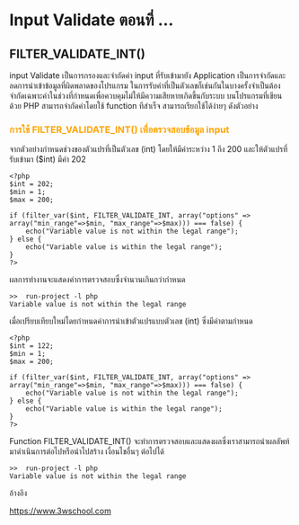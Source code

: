 # Input Validate ตอนที่ ...
##  FILTER_VALIDATE_INT()


input Validate  เป็นการกรองและจำกัดค่า input ที่รับเข้ามายัง Application เป็นการจำกัดและลดการนำเข้าข้อมูลที่ผิดพลาดของโปรแกรม ในการรับค่าที่เป็นตัวเลขก็เช่นกันในบางครั้งจำเป็นต้องจำกัดเฉพาะค่าในช่วงที่กำหนดเพื่อควบคุมไม่ให้มีความเสียหายเกิดขึ้นกับระบบ 
บนโปรแกรมที่เขียนด้วย PHP สามารถจำกัดค่าโดยใช้ function ทีสำเร็จ สามารถเรียกใช้ได้ง่ายๆ ดังตัวอย่าง

### <span style="color: orange">  การใช้ FILTER_VALIDATE_INT() เพื่อตรวจสอบข้อมูล input   </span>

จากตัวอย่างกำหนดช่วงของตัวแปรที่เป็นตัวเลข (int) โดยให้มีค่าระหว่าง 1 ถึง 200 และให้ตัวแปรที่รับเข้ามา ($int) มีค่า 202
```
<?php
$int = 202;
$min = 1;
$max = 200;

if (filter_var($int, FILTER_VALIDATE_INT, array("options" => array("min_range"=>$min, "max_range"=>$max))) === false) {
    echo("Variable value is not within the legal range");
} else {
    echo("Variable value is within the legal range");
}
?>
```

ผลการทำงานจะแสดงค่าการตรวจสอบซึ่งจำนวนเกินกว่ากำหนด
```
>>  run-project -l php
Variable value is not within the legal range

```

เมื่อเปรียบเทียบใหม่โดยกำหนดค่าการนำเข้าตัวแปรแบบตัวเลข (int) ซึ่งมีค่าตามกำหนด
```
<?php
$int = 122;
$min = 1;
$max = 200;

if (filter_var($int, FILTER_VALIDATE_INT, array("options" => array("min_range"=>$min, "max_range"=>$max))) === false) {
    echo("Variable value is not within the legal range");
} else {
    echo("Variable value is within the legal range");
}
?>
```

Function FILTER_VALIDATE_INT() จะทำการตรวจสอบและแสดงผลซึ่งเราสามารถนำผลลัพท์ มาดำเนินการต่อไปหรือนำไปสร้าง
เงื่อนไขอื่นๆ ต่อไปได้
```
>>  run-project -l php
Variable value is not within the legal range
```

อ้างอิง

https://www.3wschool.com

